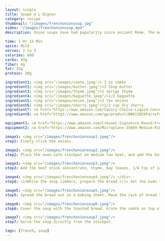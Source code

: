 ```yaml
---
layout: single
title: Soupe á L'Oignon
category: recipe
thumbnail: "/images/frenchonionsoup.jpg"
video: "/images/frenchonionsoup.mp4"
description: Onion soups have had popularity since ancient Rome. The modern version we eat today originates in France in the 18th century. Onions are cooked in butter until tenderly sweet and simmered with beef stock and herbs. Topped with baguette and bubbly comté, this dish is indulgent with flavor.

time: 1 Hr 15 Min
spice: Mild
serves: 2 to 3
calories: 600
carbs: 43g
fiber: 4g
fat: 32g
protein: 20g

ingredient1: <img src="/images/comte.jpeg"/> 3 oz comte 
ingredient2: <img src="/images/butter.jpeg"/>3 tbsp butter
ingredient3: <img src="/images/thyme.jpeg"/>2 sprigs thyme
ingredient4: <img src="/images/baguette.jpeg"/>1/2 baguette
ingredient5: <img src="/images/onion.jpeg"/>2 lbs onions
ingredient6: <img src="/images/sherry.jpeg"/>1/2 cup dry sherry
ingredient7: <a href="https://www.amazon.com/Savory-Choice-Liquid-Concentrate-5-1-Ounce/dp/B001E5E2AO/ref=as_li_ss_tl?_encoding=UTF8&refRID=QTSEFQATQ02TWP5SFRCX&th=1&linkCode=ll1&tag=cilalime09-20&linkId=88ebb56f1d43ae9b7cc9ca720f569f52"><img src="/images/beefstock.jpeg"/>2 cups beef stock </a>
ingredient8: <a href="https://www.amazon.com/gp/product/B0012BS9F4/ref=as_li_ss_tl?ie=UTF8&fpl=fresh&pf_rd_m=ATVPDKIKX0DER&pf_rd_s=&pf_rd_r=9Q6JR4SW7WJBXJX4X3E0&pf_rd_t=36701&pf_rd_p=a6aaf593-1ba4-4f4e-bdcc-0febe090b8ed&pf_rd_i=desktop&th=1&linkCode=ll1&tag=cilalime09-20&linkId=a1cd7a589a20afee62dac0276ee7ed22"><img src="/images/bay.jpeg"/>2 bay leaves </a>

equipment1: <a href="https://www.amazon.com/Creuset-Signature-Round-French-Truffle/dp/B0076NOFSC/ref=as_li_ss_tl?s=kitchen&rps=1&ie=UTF8&qid=1481598867&sr=1-38&keywords=le+creuset&refinements=p_85:2470955011&th=1&linkCode=ll1&tag=cilalime09-20&linkId=9987204213f6c7ac4d1e12889972e623"><img src="/images/stockpot.jpeg"/>oven safe stockpot </a>
equipment2: <a href="https://www.amazon.com/Microplane-35009-Medium-Ribbon-Grater/dp/B00009WE3V/ref=as_li_ss_tl?s=kitchen&ie=UTF8&qid=1482039177&sr=1-10&keywords=microplane&linkCode=ll1&tag=cilalime09-20&linkId=e0f7f0f676e7565f4b0f1ff0b4f8c1f6"><img src="/images/coarsegrater.jpeg"/>coarse grater </a>

image1: <img src="/images/frenchonionsoup1.jpeg"/>
step1: Finely slice the onions.

image2: <img src="/images/frenchonionsoup2.jpeg"/>
step2: Place the oven safe stockpot on medium low heat, and add the butter.<p>Once the butter is melted, add the onions. Cook the onions for one hour, occasionally stirring, until the onions have browned and softened.</p> <p>Add the sherry to the onions to deglaze the pan. Let the alcohol evaporate.</p>

image3: <img src="/images/frenchonionsoup3.jpeg"/>
step3: Add the beef stock concentrate, thyme, bay leaves, 1/4 tsp of salt and 4 cups of water. Raise the heat to medium.

image4: <img src="/images/frenchonionsoup4.jpeg"/> </div>
step4: <i>While the soup simmers, prepare the bread.</i> Set the oven to broil.<p>Slice the baguette into 1/4-1/2" slices.</p>

image5: <img src="/images/frenchonionsoup5.jpeg"/>
step5: Spread the bread out on a baking sheet. Move the rack of bread to an upper rack of the oven.<p>Toast until lightly browned, approx. 3 minutes.</p>

image6: <img src="/images/frenchonionsoup6.jpeg"/>
step6: Cover the soup with the toasted bread. Grate the comté on top of the bread. <p>Transfer the soup in to the oven, and broil until the cheese has bubbled and melted.</p>

image7: <img src="/images/frenchonionsoup7.jpeg"/>
step7: Serve the soup directly from the stockpot.

tags: [french, soup]
---
```

